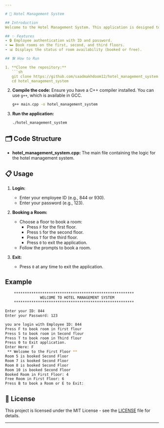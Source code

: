 ```yaml
---

# 🏨 Hotel Management System

## Introduction
Welcome to the Hotel Management System. This application is designed to manage hotel room bookings efficiently. It allows employees to log in, check availability, and book rooms across three floors.

## ✨ Features
- 🔒 Employee authentication with ID and password.
- 🛏️ Book rooms on the first, second, and third floors.
- 📊 Displays the status of room availability (booked or free).

## 🛠️ How to Run

1. **Clone the repository:**
   ```sh
   git clone https://github.com/saadmakhdoom12/hotel_management_system.git
   cd hotel_management_system
   ```

2. **Compile the code:**
   Ensure you have a C++ compiler installed. You can use `g++`, which is available in GCC.
   ```sh
   g++ main.cpp -o hotel_management_system
   ```

3. **Run the application:**
   ```sh
   ./hotel_management_system
   ```

## 🗂️ Code Structure
- **hotel_management_system.cpp:** The main file containing the logic for the hotel management system.

## 📋 Usage

1. **Login:**
   - Enter your employee ID (e.g., 844 or 930).
   - Enter your password (e.g., 123).

2. **Booking a Room:**
   - Choose a floor to book a room:
     - Press `F` for the first floor.
     - Press `S` for the second floor.
     - Press `T` for the third floor.
     - Press `0` to exit the application.
   - Follow the prompts to book a room.

3. **Exit:**
   - Press `0` at any time to exit the application.

## Example
```sh
    *******************************************************
                WELCOME TO HOTEL MANAGEMENT SYSTEM
    *******************************************************

Enter your ID: 844
Enter your Password: 123

you are login with Employee ID: 844
Press F to book room in first flour
Press S to book room in Second flour
Press T to book room in Third flour
Press 0 to Exit application.
Enter Here: F
 ** Welcome to the First Floor **
Room 5 is booked Second Floor
Room 7 is booked Second Floor
Room 8 is booked Second Floor
Room 10 is booked Second Floor
Booked Room in First Floor: 4
Free Room in First Floor: 6
Press B to book a Room or E to Exit:
```

## 📜 License
This project is licensed under the MIT License - see the [LICENSE](LICENSE) file for details.

---
```


